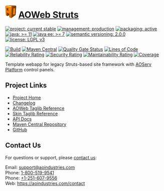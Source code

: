 # [<img src="ao-logo.png" alt="AO Logo" width="35" height="40">](https://github.com/aoindustries) [AOWeb Struts](https://github.com/aoindustries/aoweb-struts)

[![project: current stable](https://aoindustries.com/ao-badges/project-current-stable.svg)](https://aoindustries.com/life-cycle#project-current-stable)
[![management: production](https://aoindustries.com/ao-badges/management-production.svg)](https://aoindustries.com/life-cycle#management-production)
[![packaging: active](https://aoindustries.com/ao-badges/packaging-active.svg)](https://aoindustries.com/life-cycle#packaging-active)  
[![java: &gt;= 11](https://aoindustries.com/ao-badges/java-11.svg)](https://docs.oracle.com/en/java/javase/11/docs/api/)
[![java ee: &gt;= 7](https://aoindustries.com/ao-badges/javaee-7.svg)](https://docs.oracle.com/javaee/7/api/)
[![semantic versioning: 2.0.0](https://aoindustries.com/ao-badges/semver-2.0.0.svg)](http://semver.org/spec/v2.0.0.html)
[![license: LGPL v3](https://aoindustries.com/ao-badges/license-lgpl-3.0.svg)](https://www.gnu.org/licenses/lgpl-3.0)

[![Build](https://github.com/aoindustries/aoweb-struts/workflows/Build/badge.svg?branch=master)](https://github.com/aoindustries/aoweb-struts/actions?query=workflow%3ABuild)
[![Maven Central](https://maven-badges.herokuapp.com/maven-central/com.aoindustries/aoweb-struts/badge.svg)](https://maven-badges.herokuapp.com/maven-central/com.aoindustries/aoweb-struts)
[![Quality Gate Status](https://sonarcloud.io/api/project_badges/measure?branch=master&project=com.aoapps.platform%3Aaoapps-brands-core&metric=alert_status)](https://sonarcloud.io/dashboard?branch=master&id=com.aoapps.platform%3Aaoapps-brands-core)
[![Lines of Code](https://sonarcloud.io/api/project_badges/measure?branch=master&project=com.aoapps.platform%3Aaoapps-brands-core&metric=ncloc)](https://sonarcloud.io/component_measures?branch=master&id=com.aoapps.platform%3Aaoapps-brands-core&metric=ncloc)  
[![Reliability Rating](https://sonarcloud.io/api/project_badges/measure?branch=master&project=com.aoapps.platform%3Aaoapps-brands-core&metric=reliability_rating)](https://sonarcloud.io/component_measures?branch=master&id=com.aoapps.platform%3Aaoapps-brands-core&metric=Reliability)
[![Security Rating](https://sonarcloud.io/api/project_badges/measure?branch=master&project=com.aoapps.platform%3Aaoapps-brands-core&metric=security_rating)](https://sonarcloud.io/component_measures?branch=master&id=com.aoapps.platform%3Aaoapps-brands-core&metric=Security)
[![Maintainability Rating](https://sonarcloud.io/api/project_badges/measure?branch=master&project=com.aoapps.platform%3Aaoapps-brands-core&metric=sqale_rating)](https://sonarcloud.io/component_measures?branch=master&id=com.aoapps.platform%3Aaoapps-brands-core&metric=Maintainability)
[![Coverage](https://sonarcloud.io/api/project_badges/measure?branch=master&project=com.aoapps.platform%3Aaoapps-brands-core&metric=coverage)](https://sonarcloud.io/component_measures?branch=master&id=com.aoapps.platform%3Aaoapps-brands-core&metric=Coverage)

Template webapp for legacy Struts-based site framework with [AOServ Platform](https://aoindustries.com/aoserv/) control panels.

## Project Links
* [Project Home](https://aoindustries.com/aoweb-struts/)
* [Changelog](https://aoindustries.com/aoweb-struts/changelog)
* [AOWeb Taglib Reference](https://aoindustries.com/aoweb-struts/aoweb-struts-aoweb.tld/)
* [Skin Taglib Reference](https://aoindustries.com/aoweb-struts/aoweb-struts-skin.tld/)
* [API Docs](https://aoindustries.com/aoweb-struts/apidocs/)
* [Maven Central Repository](https://search.maven.org/artifact/com.aoindustries/aoweb-struts)
* [GitHub](https://github.com/aoindustries/aoweb-struts)

## Contact Us
For questions or support, please [contact us](https://aoindustries.com/contact):

Email: [support@aoindustries.com](mailto:support@aoindustries.com)  
Phone: [1-800-519-9541](tel:1-800-519-9541)  
Phone: [+1-251-607-9556](tel:+1-251-607-9556)  
Web: https://aoindustries.com/contact
